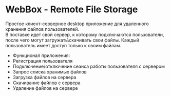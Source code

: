# WebBox - Remote File Storage

<p>Простое клиент-серверное desktop приложение для удаленного хранения файлов пользователей.<br>
В поставке идет свой сервер, к которому подключаются пользователи, после чего могут загружать\скачивать свои файлы. Каждый пользователь имеет доступ только к своим файлам.
</p>

<ul>
<li>Функционал приложения:
<li>Регистрация пользователя
<li>Подключение/отключение сеанса работы пользователя с сервером
<li>Запрос списка хранимых файлов
<li>Загрузка файлов на сервера
<li>Скачивание файлов с сервера
<li>Удаление файлов на сервере
</ul>
